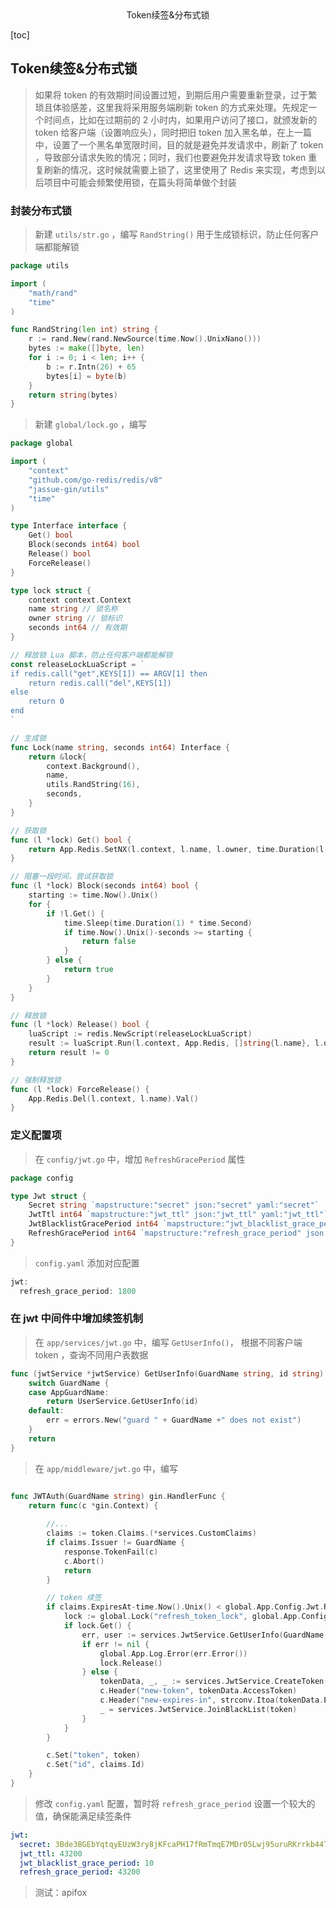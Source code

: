 <center>Token续签&分布式锁</center>





[toc]







## Token续签&分布式锁

> 如果将 token 的有效期时间设置过短，到期后用户需要重新登录，过于繁琐且体验感差，这里我将采用服务端刷新 token 的方式来处理。先规定一个时间点，比如在过期前的 2 小时内，如果用户访问了接口，就颁发新的 token 给客户端（设置响应头），同时把旧 token 加入黑名单，在上一篇中，设置了一个黑名单宽限时间，目的就是避免并发请求中，刷新了 token ，导致部分请求失败的情况；同时，我们也要避免并发请求导致 token 重复刷新的情况，这时候就需要上锁了，这里使用了 Redis 来实现，考虑到以后项目中可能会频繁使用锁，在篇头将简单做个封装







### 封装分布式锁

> 新建 `utils/str.go` ，编写 `RandString()` 用于生成锁标识，防止任何客户端都能解锁

```go
package utils

import (
    "math/rand"
    "time"
)

func RandString(len int) string {
    r := rand.New(rand.NewSource(time.Now().UnixNano()))
    bytes := make([]byte, len)
    for i := 0; i < len; i++ {
        b := r.Intn(26) + 65
        bytes[i] = byte(b)
    }
    return string(bytes)
}

```

> 新建 `global/lock.go` ，编写

```go
package global

import (
    "context"
    "github.com/go-redis/redis/v8"
    "jassue-gin/utils"
    "time"
)

type Interface interface {
    Get() bool
    Block(seconds int64) bool
    Release() bool
    ForceRelease()
}

type lock struct {
    context context.Context
    name string // 锁名称
    owner string // 锁标识
    seconds int64 // 有效期
}

// 释放锁 Lua 脚本，防止任何客户端都能解锁
const releaseLockLuaScript = `
if redis.call("get",KEYS[1]) == ARGV[1] then
    return redis.call("del",KEYS[1])
else
    return 0
end
`

// 生成锁
func Lock(name string, seconds int64) Interface {
    return &lock{
        context.Background(),
        name,
        utils.RandString(16),
        seconds,
    }
}

// 获取锁
func (l *lock) Get() bool {
    return App.Redis.SetNX(l.context, l.name, l.owner, time.Duration(l.seconds)*time.Second).Val()
}

// 阻塞一段时间，尝试获取锁
func (l *lock) Block(seconds int64) bool {
    starting := time.Now().Unix()
    for {
        if !l.Get() {
            time.Sleep(time.Duration(1) * time.Second)
            if time.Now().Unix()-seconds >= starting {
                return false
            }
        } else {
            return true
        }
    }
}

// 释放锁
func (l *lock) Release() bool {
    luaScript := redis.NewScript(releaseLockLuaScript)
    result := luaScript.Run(l.context, App.Redis, []string{l.name}, l.owner).Val().(int64)
    return result != 0
}

// 强制释放锁
func (l *lock) ForceRelease() {
    App.Redis.Del(l.context, l.name).Val()
}
```







### 定义配置项

> 在 `config/jwt.go` 中，增加 `RefreshGracePeriod` 属性

```go
package config

type Jwt struct {
    Secret string `mapstructure:"secret" json:"secret" yaml:"secret"`
    JwtTtl int64 `mapstructure:"jwt_ttl" json:"jwt_ttl" yaml:"jwt_ttl"` // token 有效期（秒）
    JwtBlacklistGracePeriod int64 `mapstructure:"jwt_blacklist_grace_period" json:"jwt_blacklist_grace_period" yaml:"jwt_blacklist_grace_period"` // 黑名单宽限时间（秒）
    RefreshGracePeriod int64 `mapstructure:"refresh_grace_period" json:"refresh_grace_period" yaml:"refresh_grace_period"` // token 自动刷新宽限时间（秒）
}
```

> `config.yaml` 添加对应配置

```go
jwt:
  refresh_grace_period: 1800
```





### 在 jwt 中间件中增加续签机制

> 在 `app/services/jwt.go` 中，编写 `GetUserInfo()`， 根据不同客户端 token ，查询不同用户表数据

```go
func (jwtService *jwtService) GetUserInfo(GuardName string, id string) (err error, user JwtUser) {
    switch GuardName {
    case AppGuardName:
        return UserService.GetUserInfo(id)
    default:
        err = errors.New("guard " + GuardName +" does not exist")
    }
    return
}
```

> 在 `app/middleware/jwt.go` 中，编写

```go

func JWTAuth(GuardName string) gin.HandlerFunc {
    return func(c *gin.Context) {
      
        //...
        claims := token.Claims.(*services.CustomClaims)
        if claims.Issuer != GuardName {
            response.TokenFail(c)
            c.Abort()
            return
        }

        // token 续签
        if claims.ExpiresAt-time.Now().Unix() < global.App.Config.Jwt.RefreshGracePeriod {
            lock := global.Lock("refresh_token_lock", global.App.Config.Jwt.JwtBlacklistGracePeriod)
            if lock.Get() {
                err, user := services.JwtService.GetUserInfo(GuardName, claims.Id)
                if err != nil {
                    global.App.Log.Error(err.Error())
                    lock.Release()
                } else {
                    tokenData, _, _ := services.JwtService.CreateToken(GuardName, user)
                    c.Header("new-token", tokenData.AccessToken)
                    c.Header("new-expires-in", strconv.Itoa(tokenData.ExpiresIn))
                    _ = services.JwtService.JoinBlackList(token)
                }
            }
        }

        c.Set("token", token)
        c.Set("id", claims.Id)
    }
}
```

> 修改 `config.yaml` 配置，暂时将 `refresh_grace_period` 设置一个较大的值，确保能满足续签条件

```yaml
jwt:
  secret: 3Bde3BGEbYqtqyEUzW3ry8jKFcaPH17fRmTmqE7MDr05Lwj95uruRKrrkb44TJ4s
  jwt_ttl: 43200
  jwt_blacklist_grace_period: 10
  refresh_grace_period: 43200

```

> 测试：apifox